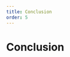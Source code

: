 ```yaml
---
title: Conclusion
order: 5
---
```


# Conclusion

<!-- ## Discuss your results. How well did your finished solution meet your design criteria? -->
<!-- ## Did you encounter any particular difficulties? -->
<!-- ## Does your solution have any flaws or hacks? What improvements would you make if you had additional time? -->
